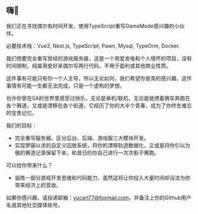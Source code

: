 ## 嗨👋

我们正在寻找偶尔有时间开发，使用TypeScript重写GameMode感兴趣的小伙伴。

必要技术栈：Vue3, Nest.js, TypeScript, Pawn, Mysql, TypeOrm, Docker.

我们想要完全重写曾经的游戏服务器，这是一个用爱发电和个人情怀的项目，没有时间限制，纯属用爱好来偶尔写两行代码，不用于盈利或其他商业性质。

这件事有可能只有你一个人主导，所以无论如何，我们希望你是真的感兴趣，这件事情有可能一生都无法完成，只是一个虚构的梦想。

也许你曾在SA的世界里感受过快乐，无论是单机/联机，无论是驰骋着赛车奔跑在各个赛道，又或是漂移在各个街道，它经历了你的大半个青春，成为了你终生难忘的宝贵记忆。

我们的目标：

- 完全重写服务器，区分后台、后端、游戏服三大模块开发。
- 实现梦寐以求的自定义回放系统，将你的漂移轨迹数据化，又或是将你引以为傲的赛道记录保留下来，和昔日的你自己进行一次次影子赛跑。

可以给你带来什么？

- 锻炼一部分游戏开发思维和代码能力，虽然这将让你投入大量时间却没法为你带来经济上的营收。

如果你感兴趣，请投递邮箱：yucarl77@foxmail.com，并备注上你的Github用户名或其他社交媒体账号。

